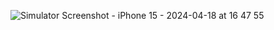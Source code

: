 ![Simulator Screenshot - iPhone 15 - 2024-04-18 at 16 47 55](https://github.com/pushpankq/ChatUI/assets/14274827/b98aa9c8-2bdc-4577-bbaa-cc913e72c055)
